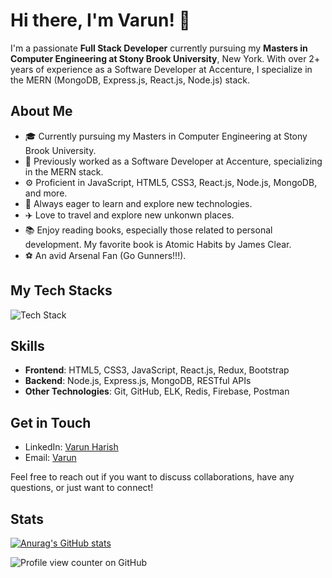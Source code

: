 # Hi there, I'm Varun! 👋

I'm a passionate **Full Stack Developer** currently pursuing my **Masters in Computer Engineering at Stony Brook University**, New York. With over 2+ years of experience as a Software Developer at Accenture, I specialize in the MERN (MongoDB, Express.js, React.js, Node.js) stack. 

## About Me

- 🎓 Currently pursuing my Masters in Computer Engineering at Stony Brook University.
- 💼 Previously worked as a Software Developer at Accenture, specializing in the MERN stack.
- ⚙️ Proficient in JavaScript, HTML5, CSS3, React.js, Node.js, MongoDB, and more.
- 🌱 Always eager to learn and explore new technologies.
- ✈️ Love to travel and explore new unkonwn places.
- 📚 Enjoy reading books, especially those related to personal development. My favorite book is Atomic Habits by James Clear.
- ⚽ An avid Arsenal Fan (Go Gunners!!!).

## My Tech Stacks
<img src="https://skillicons.dev/icons?i=js,java,python,react,html,css,nodejs,gql,redis,tailwind,git,cassandra,redux,elasticsearch,express,mongodb,threejs&perline=5" alt="Tech Stack" /> 

## Skills

- **Frontend**: HTML5, CSS3, JavaScript, React.js, Redux, Bootstrap
- **Backend**: Node.js, Express.js, MongoDB, RESTful APIs
- **Other Technologies**: Git, GitHub, ELK, Redis, Firebase, Postman

## Get in Touch

- LinkedIn: [Varun Harish](https://www.linkedin.com/in/varun-harish1998/)
- Email: [Varun](mailto:varunharish98@gmail.com)

Feel free to reach out if you want to discuss collaborations, have any questions, or just want to connect!

## Stats
[![Anurag's GitHub stats](https://github-readme-stats.vercel.app/api?username=VarunHarish98)](https://github.com/anuraghazra/github-readme-stats)

![Profile view counter on GitHub](https://komarev.com/ghpvc/?username=VarunHarish98)

